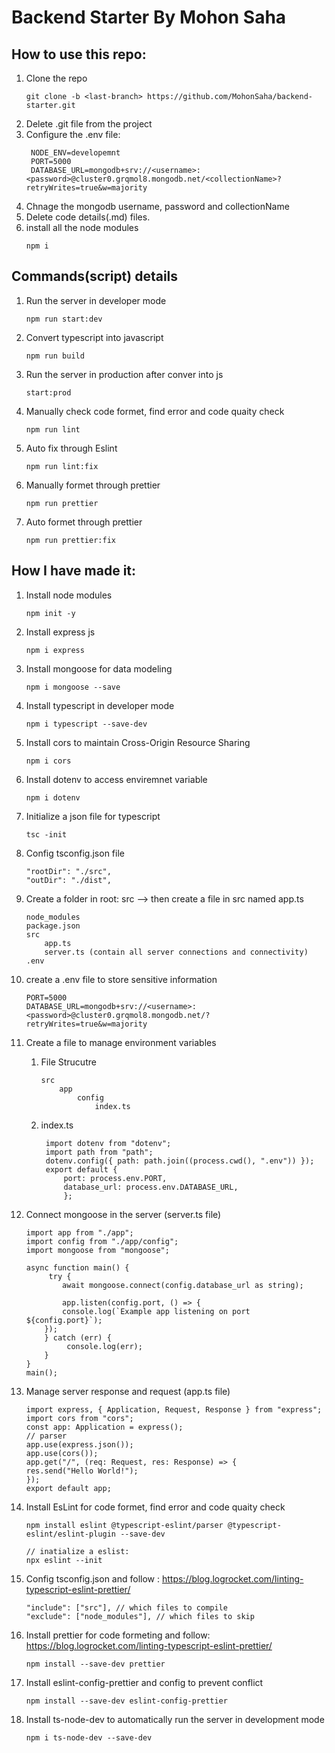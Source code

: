 # Backend Starter By Mohon Saha

## How to use this repo:

1. Clone the repo
   ```
   git clone -b <last-branch> https://github.com/MohonSaha/backend-starter.git
   ```
2. Delete .git file from the project
3. Configure the .env file:
   ```
    NODE_ENV=developemnt
    PORT=5000
    DATABASE_URL=mongodb+srv://<username>:<password>@cluster0.grqmol8.mongodb.net/<collectionName>?retryWrites=true&w=majority
   ```
4. Chnage the mongodb username, password and collectionName
5. Delete code details(.md) files.
6. install all the node modules
   ```
   npm i
   ```

## Commands(script) details

1. Run the server in developer mode
   ```
   npm run start:dev
   ```
2. Convert typescript into javascript
   ```
   npm run build
   ```
3. Run the server in production after conver into js
   ```
   start:prod
   ```
4. Manually check code formet, find error and code quaity check
   ```
   npm run lint
   ```
5. Auto fix through Eslint
   ```
   npm run lint:fix
   ```
6. Manually formet through prettier
   ```
   npm run prettier
   ```
7. Auto formet through prettier
   ```
   npm run prettier:fix
   ```

## How I have made it:

1. Install node modules
   ```
   npm init -y
   ```
2. Install express js
   ```
   npm i express
   ```
3. Install mongoose for data modeling
   ```
   npm i mongoose --save
   ```
4. Install typescript in developer mode
   ```
   npm i typescript --save-dev
   ```
5. Install cors to maintain Cross-Origin Resource Sharing
   ```
   npm i cors
   ```
6. Install dotenv to access enviremnet variable
   ```
   npm i dotenv
   ```
7. Initialize a json file for typescript
   ```
   tsc -init
   ```
8. Config tsconfig.json file
   ```
   "rootDir": "./src",
   "outDir": "./dist",
   ```
9. Create a folder in root: src —> then create a file in src named app.ts
   ```
   node_modules
   package.json
   src
       app.ts
       server.ts (contain all server connections and connectivity)
   .env
   ```
10. create a .env file to store sensitive information
    ```
    PORT=5000
    DATABASE_URL=mongodb+srv://<username>:<password>@cluster0.grqmol8.mongodb.net/?retryWrites=true&w=majority
    ```
11. Create a file to manage environment variables

    1. File Strucutre
       ```
       src
           app
               config
                   index.ts
       ```
    2. index.ts

       ```
        import dotenv from "dotenv";
        import path from "path";
        dotenv.config({ path: path.join((process.cwd(), ".env")) });
        export default {
            port: process.env.PORT,
            database_url: process.env.DATABASE_URL,
            };
       ```

12. Connect mongoose in the server (server.ts file)

    ```
    import app from "./app";
    import config from "./app/config";
    import mongoose from "mongoose";

    async function main() {
         try {
            await mongoose.connect(config.database_url as string);

            app.listen(config.port, () => {
            console.log(`Example app listening on port ${config.port}`);
        });
        } catch (err) {
             console.log(err);
        }
    }
    main();
    ```

13. Manage server response and request (app.ts file)

    ```
    import express, { Application, Request, Response } from "express";
    import cors from "cors";
    const app: Application = express();
    // parser
    app.use(express.json());
    app.use(cors());
    app.get("/", (req: Request, res: Response) => {
    res.send("Hello World!");
    });
    export default app;
    ```

14. Install EsLint for code formet, find error and code quaity check

    ```
    npm install eslint @typescript-eslint/parser @typescript-eslint/eslint-plugin --save-dev

    // inatialize a eslist:
    npx eslint --init
    ```

15. Config tsconfig.json and follow : https://blog.logrocket.com/linting-typescript-eslint-prettier/
    ```
    "include": ["src"], // which files to compile
    "exclude": ["node_modules"], // which files to skip
    ```
16. Install prettier for code formeting and follow: https://blog.logrocket.com/linting-typescript-eslint-prettier/
    ```
    npm install --save-dev prettier
    ```
17. Install eslint-config-prettier and config to prevent conflict
    ```
    npm install --save-dev eslint-config-prettier
    ```
18. Install ts-node-dev to automatically run the server in development mode
    ```
    npm i ts-node-dev --save-dev
    ```

